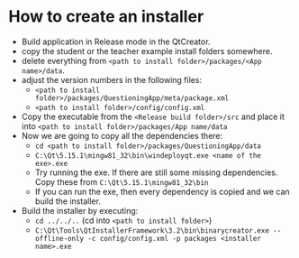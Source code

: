 # How to create an installer

* Build application in Release mode in the QtCreator.
* copy the student or the teacher example install folders somewhere.
* delete everything from `<path to install folder>/packages/<App name>/data`.
* adjust the version numbers in the following files:
	* `<path to install folder>/packages/QuestioningApp/meta/package.xml`
	* `<path to install folder>/config/config.xml`
* Copy the executable from the `<Release build folder>/src` and place it into `<path to install folder>/packages/App name/data`
* Now we are going to copy all the dependencies there:
	* `cd <path to install folder>/packages/QuestioningApp/data`
	* `C:\Qt\5.15.1\mingw81_32\bin\windeployqt.exe <name of the exe>.exe`
	* Try running the exe. If there are still some missing dependencies. Copy these from `C:\Qt\5.15.1\mingw81_32\bin`
	* If you can run the exe, then every dependency is copied and we can build the installer.
* Build the installer by executing: 
	* `cd ../../..` (cd into `<path to install folder>`)
	* `C:\Qt\Tools\QtInstallerFramework\3.2\bin\binarycreator.exe --offline-only -c config/config.xml -p packages <installer name>.exe` 